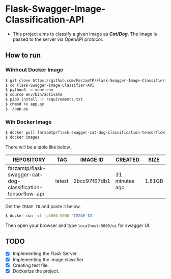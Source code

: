 # Flask-Swagger-Image-Classification-API
* This project aims to classify a given image as ***Cat/Dog***. The image is passed to the server via OpenAPI protocol.

## How to run
### Wihhout Docker Image 
```bash
$ git clone https://github.com/FarzamTP/Flask-Swagger-Image-Classifier-API.git
$ cd Flask-Swagger-Image-Classifier-API
$ python3 -m venv env
$ source env/bin/activate
$ pip3 install -r requirements.txt
$ chmod +x app.py
$ ./app.py
```

### Wih Docker Image 

```bash
$ docker pull farzamtp/flask-swagger-cat-dog-classification-tensorflow-api:latest 
$ docker images
```
There will be a table like below.

| REPOSITORY      | TAG | IMAGE ID | CREATED | SIZE|
| ----------- | ----------- | ----------- | ----------- | ----------- |
| farzamtp/flask-swagger-cat-dog-classification-tensorflow-api      | latest | 2bcc97f67db1 | 31 minutes ago | 1.81GB |

Get the ```IMAGE ID``` and paste it below.
```bash
$ docker run -it -p5000:5000 'IMAGE-ID'
```

Then open your browser and type `localhost:5000/ui` for swagger UI.

## TODO
- [x] Implementing the Flask Server
- [x] Implementing the image classifier
- [x] Creating test file.
- [x] Dockerize the project.
